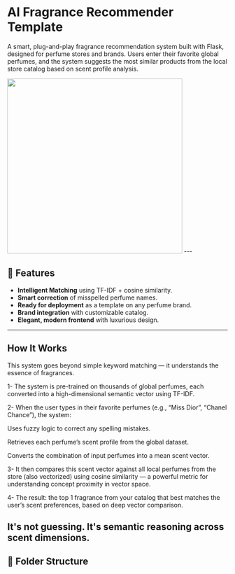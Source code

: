#  AI Fragrance Recommender Template

A smart, plug-and-play fragrance recommendation system built with Flask, designed for perfume stores and brands. Users enter their favorite global perfumes, and the system suggests the most similar products from the local store catalog based on scent profile analysis.

 <img src=" https://github.com/user-attachments/assets/a60747ce-a5ae-4d43-a294-31bf0873ed75" width="400" hight="400">
---

## 🚀 Features

-  **Intelligent Matching** using TF-IDF + cosine similarity.
-  **Smart correction** of misspelled perfume names.
-  **Ready for deployment** as a template on any perfume brand.
-  **Brand integration** with customizable catalog.
-  **Elegant, modern frontend** with luxurious design.

---

##  How It Works


This system goes beyond simple keyword matching — it understands the essence of fragrances.

1- The system is pre-trained on thousands of global perfumes, each converted into a high-dimensional semantic vector using TF-IDF.

2- When the user types in their favorite perfumes (e.g., “Miss Dior”, “Chanel Chance”), the system:

Uses fuzzy logic to correct any spelling mistakes.

Retrieves each perfume’s scent profile from the global dataset.

Converts the combination of input perfumes into a mean scent vector.

3- It then compares this scent vector against all local perfumes from the store (also vectorized) using cosine similarity — a powerful metric for understanding concept proximity in vector space.

4- The result: the top 1 fragrance from your catalog that best matches the user’s scent preferences, based on deep vector comparison.

It's not guessing. It's semantic reasoning across scent dimensions.
---

## 📁 Folder Structure


 
 

